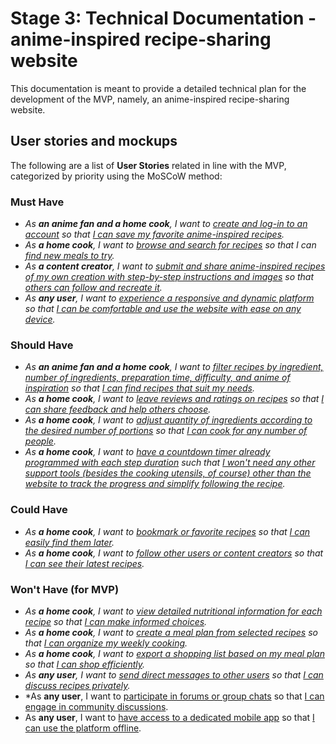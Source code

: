 # Stage 3: Technical Documentation - anime-inspired recipe-sharing website

This documentation is meant to provide a detailed technical plan for the
development of the MVP, namely, an anime-inspired recipe-sharing
website.

## User stories and mockups

The following are a list of **User Stories** related in line with the
MVP, categorized by priority using the MoSCoW method:

### Must Have
- *As **an anime fan and a home cook**, I want to <u>create and log-in to an account</u> so that <u>I can save my favorite anime-inspired recipes</u>.*
- *As **a home cook**, I want to <u>browse and search for recipes</u> so that I can <u>find new meals to try</u>.*
- *As **a content creator**, I want to <u>submit and share anime-inspired recipes of my own creation with step-by-step instructions and images</u> so that <u>others can follow and recreate it</u>.*
- *As **any user**, I want to <u>experience a responsive and dynamic platform</u> so that <u>I can be comfortable and use the website with ease on any device</u>.*
<!-- - *As **an anime fan and home cook**, I want to <u>log-in</u> so that </u>I can share my anime-inspired recipes</u>.* -->
<!-- - As a user, I want to log in securely so that my personal data and contributions are protected. -->

### Should Have
- *As **an anime fan and a home cook**, I want to <u>filter recipes by ingredient, number of ingredients, preparation time, difficulty, and anime of inspiration</u> so that <u>I can find recipes that suit my needs</u>.*
- *As **a home cook**, I want to <u>leave reviews and ratings on recipes</u> so that <u>I can share feedback and help others choose</u>.*
- *As **a home cook**, I want to <u>adjust quantity of ingredients according to the desired number of portions</u> so that <u>I can cook for any number of people</u>.*
- *As **a home cook**, I want to <u>have a countdown timer already programmed with each step duration</u> such that <u>I won't need any other support tools (besides the cooking utensils, of course) other than the website to track the progress and simplify following the recipe</u>.*

### Could Have
- *As **a home cook**, I want to <u>bookmark or favorite recipes</u> so that <u>I can easily find them later</u>.*
- *As **a home cook**, I want to <u>follow other users or content creators</u> so that <u>I can see their latest recipes</u>.*

### Won't Have (for MVP)
- *As **a home cook**, I want to <u>view detailed nutritional information for each recipe</u> so that <u>I can make informed choices</u>.*
- *As **a home cook**, I want to <u>create a meal plan from selected recipes</u> so that <u>I can organize my weekly cooking</u>.*
- *As **a home cook**, I want to <u>export a shopping list based on my meal plan</u> so that <u>I can shop efficiently</u>.*
- *As **any user**, I want to <u>send direct messages to other users</u> so that <u>I can discuss recipes privately</u>.*
- *As **any user**, I want to <u>participate in forums or group chats</u> so that <u>I can engage in community discussions</u>.
- As **any user**, I want to <u>have access to a dedicated mobile app</u> so that <u>I can use the platform offline</u>.


